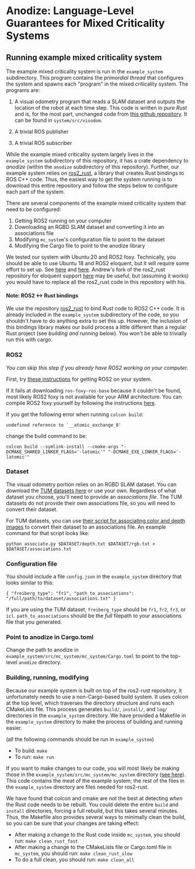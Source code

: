 # Anodize: Language-Level Guarantees for Mixed Criticality Systems

## Running example mixed criticality system

The example mixed criticality system is run in the `example_system` subdirectory. This program contains the *primordial thread* that configures the system and spawns each "program" in the mixed criticality system. The programs are:

1. A visual odometry program that reads a SLAM dataset and outputs the location of the robot at each time step. This code is written in *pure Rust* and is, for the most part, unchanged code from [this github repository](https://github.com/mpizenberg/visual-odometry-rs). It can be found in `system/src/visodom`.

2. A trivial ROS publisher

3. A trivial ROS subscriber

While the example mixed criticality system largely lives in the `example_system` subdirectory of this repository, it has a crate dependency to *anodize* (within the `anodize` subdirectory of this repository). Further, our example system relies on [ros2_rust](https://github.com/ros2-rust/ros2_rust), a library that creates Rust bindings to ROS C++ code. Thus, the easiest way to get the system running is to download this entire repository and follow the steps below to configure each part of the system.

There are several components of the example mixed criticality system that need to be configured:

1. Getting ROS2 running on your computer
2. Downloading an RGBD SLAM dataset and converting it into an associations file
3. Modifying `mc_system`'s configuration file to point to the dataset
4. Modifying the Cargo file to point to the anodize library

We tested our system with Ubuntu 20 and ROS2 foxy. Technically, you should be able to use Ubuntu 18 and ROS2 eloquent, but it will require some effort to set up. See [here](https://github.com/ros2-rust/ros2_rust/issues/19) and [here](https://github.com/ros2-rust/ros2_rust/issues/21). Andrew's fork of the ros2_rust repository for eloquent support [here](https://github.com/Wisc-HCI/ros2_rust) may be useful, but (assuming it works) you would have to replace all the ros2_rust code in this repository with his.

#### Note: ROS2 <-> Rust bindings

We use the repository [ros2_rust](https://github.com/ros2-rust/ros2_rust) to bind Rust code to ROS2 C++ code. It is already included in the `example_system` subdirectory of the code, so you shouldn't have to do anything extra to set this up. However, the inclusion of this bindings library makes our build process a little different than a regular Rust project (see *building and running* below). You won't be able to trivially run this with cargo.


### ROS2

*You can skip this step if you already have ROS2 working on your computer.*

First, try [these instructions](https://index.ros.org/doc/ros2/Installation/Foxy/Linux-Install-Binary/) for getting ROS2 on your system.

If it fails at downloading `ros-foxy-ros-base` because it couldn't be found, most likely ROS2 foxy is not available for your ARM architecture. You can compile ROS2 foxy yourself by following the instructions [here](https://index.ros.org/doc/ros2/Installation/Foxy/Linux-Development-Setup/).

If you get the following error when running `colcon build`:
```
undefined reference to `__atomic_exchange_8'
```
change the build command to be:
```
colcon build --symlink-install --cmake-args "-DCMAKE_SHARED_LINKER_FLAGS='-latomic'" "-DCMAKE_EXE_LINKER_FLAGS='-latomic'"
```


### Dataset
The visual odometry portion relies on an RGBD SLAM dataset. You can download the [TUM datasets here](https://vision.in.tum.de/data/datasets/rgbd-dataset/download) or use your own. Regardless of what dataset you choose, you'll need to provide an *associations file*. The TUM datasets do not provide their own associations file, so you will need to convert their dataset.

For TUM datasets, you can use [their script for associating color and depth images](https://vision.in.tum.de/data/datasets/rgbd-dataset/tools) to convert their dataset to an associations file. An example command for that script looks like:

``
python associate.py $DATASET/depth.txt $DATASET/rgb.txt > $DATASET/associations.txt
``

### Configuration file
You should include a file ``config.json`` in the ``example_system`` directory that looks similar to this:

``
{
    "freiberg_type": "fr1",
    "path_to_associations": "/full/path/to/dataset/associations.txt"
}
``

If you are using the TUM dataset, ``freiberg_type`` should be ``fr1``, ``fr2``, ``fr3``, or ``icl``. ``path_to_associations`` should be the *full* filepath to your associations file that you generated.

### Point to anodize in Cargo.toml
Change the path to anodize in `example_system/src/mc_system/mc_system/Cargo.toml` to point to the top-level `anodize` directory.

### Building, running, modifying

Because our example system is built on top of the ros2-rust repository, it unfortunately needs to use a non-Cargo-based build system. It uses colcon at the top level, which traverses the directory structure and runs each CMakeLists file. This process generates `build/`, `install/`, and `log/` directories in the `example_system` directory. We have provided a Makefile in the `example_system` directory to make the process of building and running easier.

(all the following commands should be run in `example_system`)
- To build: `make`
- To run: `make run`

If you want to make changes to our code, you will most likely be making those in the `example_system/src/mc_system/mc_system` directory ([see here](https://github.com/ssemenova/605/tree/master/example_system/src/mc_system/mc_system)). This code contains the meat of the example system; the rest of the files in the `example_system` directory are files needed for ros2-rust.

We have found that colcon and cmake are not the best at detecting *when* the Rust code needs to be rebuilt. You could delete the entire `build` and `install` directories, forcing a full rebuild, but this takes several minutes. Thus, the Makefile also provides several ways to minimally clean the build, so you can be sure that your changes are taking effect:

- After making a change to the Rust code inside `mc_system`, you should run: `make clean_rust_fast`
- After making a change to the CMakeLists file or Cargo.toml file in `mc_system`, you should run: `make clean_rust_slow`
- To do a full clean, you should run: `make clean_all`
